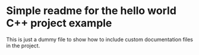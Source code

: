 # Simple readme for the hello world C++ project example

This is just a dummy file to show how to include custom documentation files in the project.


